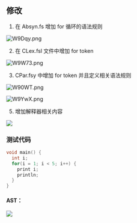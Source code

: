 ## 修改

1. 在 Absyn.fs 增加 for 循环的语法规则

![W9Dqy.png](https://s1.328888.xyz/2022/06/02/W9Dqy.png)

2. 在 CLex.fsl 文件中增加 for token

![W9W73.png](https://s1.328888.xyz/2022/06/02/W9W73.png)

3. CPar.fsy 中增加 for token 并且定义相关语法规则

![W90WT.png](https://s1.328888.xyz/2022/06/02/W90WT.png)

![W9YwX.png](https://s1.328888.xyz/2022/06/02/W9YwX.png)

5. 增加解释器相关内容

![](https://s3.bmp.ovh/imgs/2022/06/02/ec9b1557f33cabfd.png)

### 测试代码

```c
void main() {
  int i;
  for(i = 1; i < 5; i++) {
    print i;
    println;
  }
}
```

#### AST：

![](https://s3.bmp.ovh/imgs/2022/06/02/c09be2397e5a07b0.png)